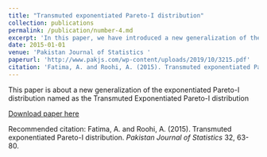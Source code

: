 ```yaml
---
title: "Transmuted exponentiated Pareto-I distribution"
collection: publications
permalink: /publication/number-4.md
excerpt: 'In this paper, we have introduced a new generalization of the exponentiated Pareto-I distribution named as the Transmuted Exponentiated Pareto-I distribution'
date: 2015-01-01
venue: 'Pakistan Journal of Statistics '
paperurl: 'http://www.pakjs.com/wp-content/uploads/2019/10/3215.pdf'
citation: 'Fatima, A. and Roohi, A. (2015). Transmuted exponentiated Pareto-I distribution. <i> Pakistan Journal of Statistics </i> 32, 63-80.'
---
```

This paper is about a new generalization of the exponentiated Pareto-I distribution named as the Transmuted Exponentiated Pareto-I distribution

[Download paper here](http://www.pakjs.com/wp-content/uploads/2019/10/3215.pdf)

Recommended citation: Fatima, A. and Roohi, A. (2015). Transmuted exponentiated Pareto-I distribution. <i> Pakistan Journal of Statistics </i> 32, 63-80.
